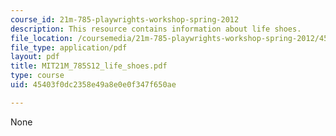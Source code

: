 ```yaml
---
course_id: 21m-785-playwrights-workshop-spring-2012
description: This resource contains information about life shoes.
file_location: /coursemedia/21m-785-playwrights-workshop-spring-2012/45403f0dc2358e49a8e0e0f347f650ae_MIT21M_785S12_life_shoes.pdf
file_type: application/pdf
layout: pdf
title: MIT21M_785S12_life_shoes.pdf
type: course
uid: 45403f0dc2358e49a8e0e0f347f650ae

---
```

None